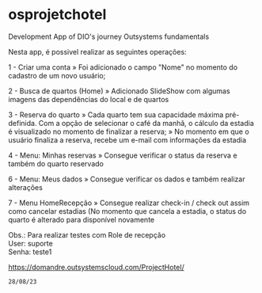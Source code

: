 # osprojetchotel
Development App of DIO's journey Outsystems fundamentals

Nesta app, é possivel realizar as seguintes operações:

1 - Criar uma conta
» Foi adicionado o campo "Nome" no momento do cadastro de um novo usuário;
  
2 - Busca de quartos (Home)
  » Adicionado SlideShow com algumas imagens das dependências do local e de quartos

3 - Reserva do quarto
  » Cada quarto tem sua capacidade máxima pré-definida. Com a opção de selecionar o café da manhã, o cálculo da estadia é visualizado no momento de finalizar a reserva;
  » No momento em que o usuário finaliza a reserva, recebe um e-mail com informações da estadia
  
4 - Menu: Minhas reservas
  » Consegue verificar o status da reserva e também do quarto reservado
  
6 - Menu: Meus dados
  » Consegue verificar os dados e também realizar alterações

7 - Menu HomeRecepção
  » Consegue realizar check-in / check out assim como cancelar estadias (No momento que cancela a estadia, o status do quarto é alterado para disponível novamente

  Obs.: Para realizar testes com Role de recepção <br>
    User: suporte<br>
    Senha: teste1<br>

https://domandre.outsystemscloud.com/ProjectHotel/

    28/08/23
  

  

